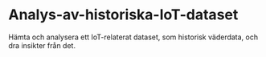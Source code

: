 # Analys-av-historiska-IoT-dataset
Hämta och analysera ett IoT-relaterat dataset, som historisk väderdata, och dra insikter från det.
